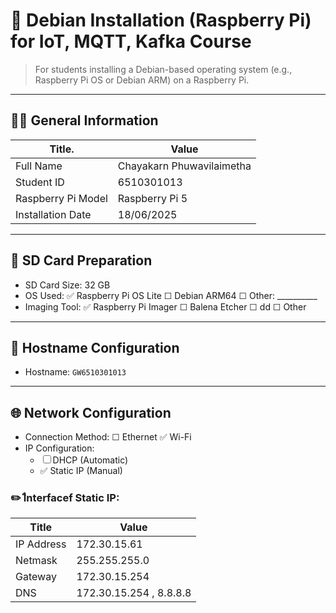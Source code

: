 # 🍓 Debian Installation (Raspberry Pi) for IoT, MQTT, Kafka Course

> For students installing a Debian-based operating system (e.g., Raspberry Pi OS or Debian ARM) on a Raspberry Pi.

---

## 🧑‍🎓 General Information

| Title.               | Value                                               |
| -------------------- | --------------------------------------------------- |
| Full Name            | Chayakarn Phuwavilaimetha|
| Student ID           | 6510301013 |
| Raspberry Pi Model   | Raspberry Pi 5|
| Installation Date    | 18/06/2025|


---

## 💾 SD Card Preparation

- SD Card Size: 32 GB
- OS Used: ✅ Raspberry Pi OS Lite ☐ Debian ARM64 ☐ Other: __________
- Imaging Tool: ✅ Raspberry Pi Imager ☐ Balena Etcher ☐ dd ☐ Other

---

## 📛 Hostname Configuration

- Hostname: `GW6510301013`

---

## 🌐 Network Configuration

- Connection Method: ☐ Ethernet ✅ Wi-Fi
- IP Configuration:
  - ☐ DHCP (Automatic)
  - ✅ Static IP (Manual)

### ✏️ Iืnterfacef Static IP:

| Title        | Value                                               |
| ------------ | --------------------------------------------------- |
| IP Address   | 172.30.15.61|
| Netmask      | 255.255.255.0 |
| Gateway      | 172.30.15.254|
| DNS          | 172.30.15.254 , 8.8.8.8|

